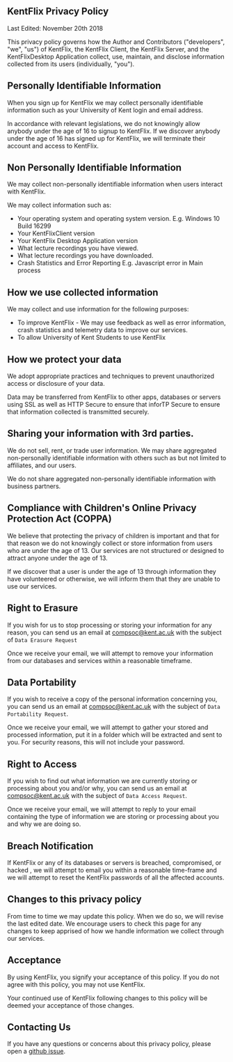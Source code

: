 ## KentFlix Privacy Policy

Last Edited: November 20th 2018

This privacy policy governs how the Author and Contributors ("developers", "we", "us") of KentFlix, the KentFlix Client, the KentFlix Server, and the KentFlixDesktop Application collect, use, maintain, and disclose information collected from its users (individually, "you").

## Personally Identifiable Information
When you sign up for KentFlix we may collect personally identifiable information such as your University of Kent login and email address.

In accordance with relevant legislations, we do not knowingly allow anybody under the age of 16 to signup to KentFlix.
If we discover anybody under the age of 16 has signed up for KentFlix, we will terminate their account and access to KentFlix.

## Non Personally Identifiable Information
We may collect non-personally identifiable information when users interact with KentFlix.

We may collect information such as:
* Your operating system and operating system version. E.g. Windows 10 Build 16299
* Your KentFlixClient version
* Your KentFlix Desktop Application version
* What lecture recordings you have viewed.
* What lecture recordings you have downloaded.
* Crash Statistics and Error Reporting E.g. Javascript error in Main process

## How we use collected information
We may collect and use information for the following purposes:

* To improve KentFlix - We may use feedback as well as error information, crash statistics and telemetry data to improve our services.
* To allow University of Kent Students to use KentFlix

## How we protect your data
We adopt appropriate practices and techniques to prevent unauthorized access or disclosure of your data.

Data may be transferred from KentFlix to other apps, databases or servers using SSL as well as HTTP Secure to ensure that inforTP Secure to ensure that information collected is transmitted securely.

## Sharing your information with 3rd parties.
We do not sell, rent, or trade user information. We may share aggregated non-personally identifiable information with others such as but not limited to affiliates, and our users.

We do not share aggregated non-personally identifiable information with business partners.

## Compliance with Children's Online Privacy Protection Act (COPPA)
We believe that protecting the privacy of children is important and that for that reason we do not knowingly collect or store information from users who are under the age of 13. Our services are not structured or designed to attract anyone under the age of 13.

If we discover that a user is under the age of 13 through information they have volunteered or otherwise, we will inform them that they are unable to use our services.

## Right to Erasure
If you wish for us to stop processing or storing your information for any reason, you can send us an email at compsoc@kent.ac.uk with the subject of ``Data Erasure Request``

Once we receive your email, we will attempt to remove your information from our databases and services within a reasonable timeframe.

## Data Portability
If you wish to receive a copy of the personal information concerning you, you can send us an email at compsoc@kent.ac.uk with the subject of ``Data Portability Request``.

Once we receive your email, we will attempt to gather your stored and processed information, put it in a folder which will be extracted and sent to you.
For security reasons, this will not include your password.

## Right to Access
If you wish to find out what information we are currently storing or processing about you and/or why, you can send us an email at compsoc@kent.ac.uk with the subject of ``Data Access Request``.

Once we receive your email, we will attempt to reply to your email containing the type of information we are storing or processing about you and why we are doing so.

## Breach Notification
If KentFlix or any of its databases or servers is breached, compromised, or hacked , we will attempt to email you within a reasonable time-frame and we will attempt to reset the KentFlix passwords of all the affected accounts.

## Changes to this privacy policy
From time to time we may update this policy. When we do so, we will revise the last edited date. We encourage users to check this page for any changes to keep apprised of how we handle information we collect through our services.

## Acceptance
By using KentFlix, you signify your acceptance of this policy. If you do not agree with this policy, you may not use KentFlix.

Your continued use of KentFlix following changes to this policy will be deemed your acceptance of those changes.

## Contacting Us
If you have any questions or concerns about this privacy policy, please open a [github issue](/issues/).
